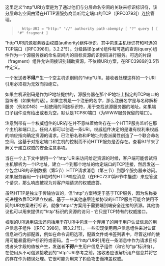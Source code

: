 这里定义“http”URI方案是为了通过他们与分层命名空间的关联来标识标识符，该分层命名空间由潜在HTTP源服务商监听给定端口的TCP（[RFC0793]）连接管理。

> ```
>   http-URI = "http:" "//" authority path-abempty [ "?" query ] [ "#" fragment ]
> ```

“http”URI的源服务器由权威(authority)组件标识，其中包含主机标识符和可选的TCP端口（[RFC3986]，3.2.2节）。分级路径(path)组件和可选的查询(query)组件作为一个源服务器的命名空间内的目标资源的识别码进行服务。可选的片段（fragment）组件允许间接识别辅助资源，不依赖URI方案，在RFC3986的3.5节中定义。

一个发送者**不得**产生一个空主机识别码的“http”URI。接收者处理这样的一个URI引用必须视为无效而拒绝它。

如果主机识别码是作为IP地址提供的，源服务器在那个IP地址上指定的TCP端口的监听者（如果有的话）。如果主机是一个注册的名字，那么注册名字是与名称解析服务（例如DNS）一起使用的间接标识符，用于查找该源服务器的地址。如果端口子组件没有给出或者为空，默认是TCP80端口（为WWW服务保留的端口）。

注意到带有一个权威组件的URI存在并不意味着始终存在一个HTTP服务监听在那个主机和端口上。任何人都可以创造一条URI。权威组件决定的是谁有权利来权威的响应指向确定资源的请求。已注册名称和IP地址的委派属性创造了一个联合命名空间，这基于对指定端口和主机的控制而不论HTTP服务是否存在。查看9.1节来了解关于建立权威的安全注意事项。

当在一个上下文中使用一个“http”URI来访问给定资源的时候，客户端可能尝试将主机解析为一个IP地址，建立一个到那个地址的给定端口的TCP连接，然后发送一个包含URI的识别数据（第5节）HTTP请求消息（第三节）到那个服务器来访问。如果服务器用一个非临时的HTTP响应消息（在RFC7231第6节中描述）来应答这个请求，那么响应被视为对客户端请求的权威应答。

虽然HTTP是独立于传输协议的，但“http”方案特定于基于TCP服务，因为名称委托进程依靠TCP建立权威。基于一些其他底层连接协议的HTTP服务可能会使用不同的URI方案进行标识，就像“https”方案用于需要端到端安全连接的资源。其他协议也可以用来提供对“http”标识的资源的访问 - 它只是TCP特有的权威接口。

权限的URI通用语法还包括用于在URI中包含一个弃用了的用于用户认证信息的用户信息子组件（[RFC 3986]，第3.2.1节）。一些实现使用用户信息组件来对认证信息进行内部配置，例如在命令调用选项，配置文件或书签列表中，尽管这样的使用可能暴露用户标识符或密码。当一个“http”URI引用在一条消息中作为请求目标或者头字段的值被产生，发送者**不得**产生用户信息子组件（和它的“@”标识符）。在使用从不可信源接收到的“http”URI参考之前，接收者应该解析用户信息并将它的存在作为错误处理。它很可能为用来了钓鱼攻击而掩盖权威。
